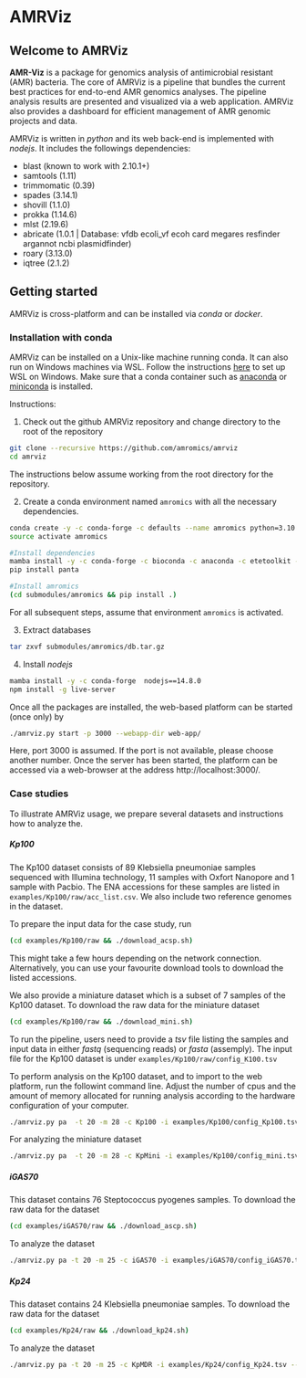 
# AMRViz


## Welcome to AMRViz

**AMR-Viz** is a package for genomics analysis of antimicrobial resistant (AMR) bacteria. 
The core of AMRViz is a pipeline that bundles the current best practices for 
end-to-end AMR genomics analyses. The pipeline analysis results are 
presented and visualized via a web application. AMRViz also provides a dashboard for 
efficient management of AMR genomic projects and data.

AMRViz is written in *python* and its web back-end is implemented with *nodejs*. 
It includes the followings dependencies:
 * blast (known to work with 2.10.1+)
 * samtools (1.11)
 * trimmomatic (0.39)
 * spades (3.14.1)
 * shovill (1.1.0)
 * prokka (1.14.6)
 * mlst (2.19.6)
 * abricate (1.0.1 | Database: vfdb ecoli_vf ecoh card megares resfinder argannot ncbi plasmidfinder)
 * roary (3.13.0)
 * iqtree (2.1.2)


## Getting started

AMRViz is cross-platform and can be installed via *conda* or *docker*.



### Installation with conda

AMRViz can be installed on a Unix-like machine running conda. It can also run on Windows
machines via WSL. Follow the instructions [here](https://docs.microsoft.com/en-us/windows/wsl/install-win10) 
to set up WSL on Windows. Make sure that a conda container such as 
[anaconda](https://www.anaconda.com/) or 
[miniconda](https://docs.conda.io/en/latest/miniconda.html)
is installed. 

Instructions:

1. Check out the github AMRViz repository and change directory to the root of the repository
```bash
git clone --recursive https://github.com/amromics/amrviz
cd amrviz
```

The instructions below assume working from the root directory for the repository.
   
2. Create a conda environment named `amromics` with all the necessary dependencies.  

```bash
conda create -y -c conda-forge -c defaults --name amromics python=3.10 mamba
source activate amromics

#Install dependencies
mamba install -y -c conda-forge -c bioconda -c anaconda -c etetoolkit -c defaults  --file submodules/amromics/requirements.txt
pip install panta

#Install amromics
(cd submodules/amromics && pip install .) 

```

For all subsequent steps, assume that environment `amromics` is activated.

3. Extract databases
   
```bash
tar zxvf submodules/amromics/db.tar.gz

```

4. Install *nodejs*

```bash
mamba install -y -c conda-forge  nodejs==14.8.0
npm install -g live-server
```

<!--
5 (Optional) Setup and build web application using *npm*

```bash
npm install
npm run build --modern
```

### Installation with docker
We provide a docker container, namely amromics/amrviz for AMRViz application. 
To use AMRViz docker, make sure that docker is installed on your system. Installation
for docker requires only the first two steps as above.
-->

Once all the packages are installed, the web-based platform can be started (once only) by

```bash
./amrviz.py start -p 3000 --webapp-dir web-app/

```
 
Here, port 3000 is assumed. If the port is not available, please choose another number. Once the server has been started, the platform can be accessed via a web-browser at the address http://localhost:3000/.


### Case studies 

To illustrate AMRViz usage, we prepare several datasets and instructions how to analyze the.

##### Kp100

The Kp100 dataset consists of 89 Klebsiella pneumoniae samples sequenced with Illumina technology, 11 samples with Oxfort Nanopore and 1 sample with Pacbio. The ENA accessions for these samples are listed in `examples/Kp100/raw/acc_list.csv`. We also include two reference genomes in the dataset.
   
To prepare the input data for the case study, run

```bash
(cd examples/Kp100/raw && ./download_acsp.sh)
```
This might take a few hours depending on the network connection. Alternatively, you can use your favourite download tools to download the listed accessions.

We also provide a miniature dataset which is a subset of 7 samples of the Kp100 dataset. To download the raw data for the miniature dataset

```bash
(cd examples/Kp100/raw && ./download_mini.sh)
```

To run the pipeline, users need to provide a *tsv* file listing the samples and input
data in either *fastq* (sequencing reads) or *fasta* (assemply). The input file for the 
Kp100 dataset is under `examples/Kp100/raw/config_K100.tsv`

To perform analysis on the Kp100 dataset, and to import to the web platform, run the followint command line.
Adjust the number of cpus and the amount of memory allocated for running analysis according to the hardware configuration of your computer.

```bash
./amrviz.py pa  -t 20 -m 28 -c Kp100 -i examples/Kp100/config_Kp100.tsv --work-dir data/work --webapp-dir web-app/  -n "Collection of 103 MDR clinical Kp isolates"
```

For analyzing the miniature dataset
```bash
./amrviz.py pa  -t 20 -m 28 -c KpMini -i examples/Kp100/config_mini.tsv --work-dir data/work --webapp-dir web-app/  -n "Mini collection 7 Kp isolates"
```


##### iGAS70
This dataset contains 76 Steptococcus pyogenes samples. To download the raw data for the dataset

```bash
(cd examples/iGAS70/raw && ./download_ascp.sh)
```

To analyze the dataset
```bash
./amrviz.py pa -t 20 -m 25 -c iGAS70 -i examples/iGAS70/config_iGAS70.tsv --work-dir data/work --webapp-dir web-app  -n "Collection of >70 Steptococcus pyogenes from MDU-Australia."
```

##### Kp24
This dataset contains 24 Klebsiella pneumoniae samples. To download the raw data for the dataset

```bash
(cd examples/Kp24/raw && ./download_kp24.sh)
```

To analyze the dataset
```bash
./amrviz.py pa -t 20 -m 25 -c KpMDR -i examples/Kp24/config_Kp24.tsv --work-dir data/work --webapp-dir web-app  -n "Collection of MDR Klebsiella pneumoniae"
```


<!--
```bash
# with docker installation 
docker run -v `pwd`:/misc/amrviz -w /misc/amrviz amromics/amrviz /bin/bash -c 'cd examples/Kp89/raw/;bash download_mini.sh'
```

#### Start web-server

AMR-viz comprises two components: a web application and an analysis pipeline. To start
the web server, run the following command from **amrviz** root directory

```bash
# with conda installation
./amrviz.py start -p 3000 --webapp-dir web-app/
```

```bash
# with docker installation
docker run -v `pwd`:/misc/amrviz -w /misc/amrviz  --publish 3000:3000  amromics/amrviz amrviz.py start --webapp-dir web-app/ --port 3000
```

The web application is auto opened on the URL **localhost:3000** (or another port if this port is occupied). 
-->


<!--

#### Prepare input file
- Data file inputted for analysis needs to be in *.tsv* format 
((To-do: Check if .tsv format is required)) and follows specific requirements. 
Please check the sample input file *data/samples/set1.tsv* for an example.
- Note:
  + Column names need to be as follow:
    - sample_id	
    - sample_name	
    - input_type	
    - files	
    - genus	
    - species	
    - strain	
    - gram	
    - metadata
  + *gram* column should be empty. ((To-do: Delete gram column?))
  + *metadata* is empty or in the format: key1:value1;key2:value2;...  
  For example: Geographic Location:Houston,USA;Insert Date:8/8/2017;Host Name:Human, Homo sapiens;ampicillin:Resistant;aztreonam:Resistant;ciprofloxacin:Resistant;gentamicin:Susceptible;tetracycline:Susceptible

-->
